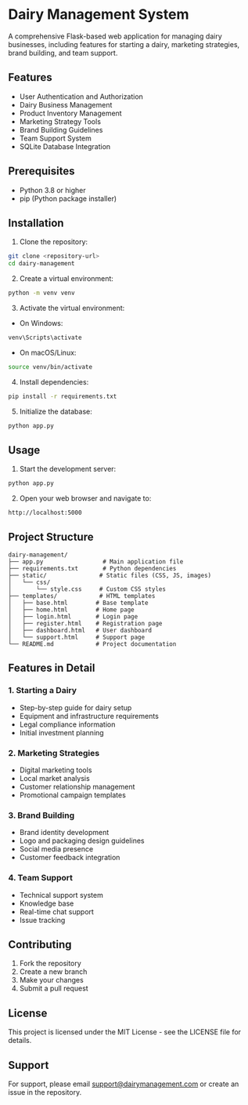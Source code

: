 # Dairy Management System

A comprehensive Flask-based web application for managing dairy businesses, including features for starting a dairy, marketing strategies, brand building, and team support.

## Features

- User Authentication and Authorization
- Dairy Business Management
- Product Inventory Management
- Marketing Strategy Tools
- Brand Building Guidelines
- Team Support System
- SQLite Database Integration

## Prerequisites

- Python 3.8 or higher
- pip (Python package installer)

## Installation

1. Clone the repository:
```bash
git clone <repository-url>
cd dairy-management
```

2. Create a virtual environment:
```bash
python -m venv venv
```

3. Activate the virtual environment:
- On Windows:
```bash
venv\Scripts\activate
```
- On macOS/Linux:
```bash
source venv/bin/activate
```

4. Install dependencies:
```bash
pip install -r requirements.txt
```

5. Initialize the database:
```bash
python app.py
```

## Usage

1. Start the development server:
```bash
python app.py
```

2. Open your web browser and navigate to:
```
http://localhost:5000
```

## Project Structure

```
dairy-management/
├── app.py                 # Main application file
├── requirements.txt       # Python dependencies
├── static/               # Static files (CSS, JS, images)
│   └── css/
│       └── style.css     # Custom CSS styles
├── templates/            # HTML templates
│   ├── base.html        # Base template
│   ├── home.html        # Home page
│   ├── login.html       # Login page
│   ├── register.html    # Registration page
│   ├── dashboard.html   # User dashboard
│   └── support.html     # Support page
└── README.md            # Project documentation
```

## Features in Detail

### 1. Starting a Dairy
- Step-by-step guide for dairy setup
- Equipment and infrastructure requirements
- Legal compliance information
- Initial investment planning

### 2. Marketing Strategies
- Digital marketing tools
- Local market analysis
- Customer relationship management
- Promotional campaign templates

### 3. Brand Building
- Brand identity development
- Logo and packaging design guidelines
- Social media presence
- Customer feedback integration

### 4. Team Support
- Technical support system
- Knowledge base
- Real-time chat support
- Issue tracking

## Contributing

1. Fork the repository
2. Create a new branch
3. Make your changes
4. Submit a pull request

## License

This project is licensed under the MIT License - see the LICENSE file for details.

## Support

For support, please email support@dairymanagement.com or create an issue in the repository. 